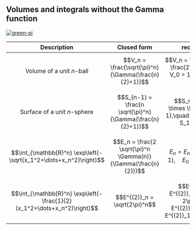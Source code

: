 ## Volumes and integrals without the Gamma function

[![green-pi](https://img.shields.io/badge/Rendered%20with-Green%20Pi-00d571?style=flat-square)](https://github.com/nschloe/green-pi?activate&inlineMath=$)

  Description | Closed form   | recurrence
|:-----------:|:-------------:|:-----------:|
Volume of a unit $n$-ball | $$V_n = \frac{\sqrt{\pi}^n}{\Gamma(\frac{n}{2}+1)}$$ | $$V_n = V_{n-2} \times \frac{2\pi}{n},\quad V_0 = 1,\quad V_1 = 2$$
Surface of a unit $n$-sphere | $$S_{n-1} = \frac{n \sqrt{\pi}^n}{\Gamma(\frac{n}{2}+1)}$$ | $$S_n = S_{n-2} \times \frac{2\pi}{n - 1},\quad S_0 = 2,\quad S_1 = 2\pi$$
$$\int_{\mathbb{R}^n} \exp\left(-\sqrt{x_1^2+\dots+x_n^2}\right)$$ | $$E_n = \frac{2 \sqrt{\pi}^n \Gamma(n)}{\Gamma(\frac{n}{2})}$$ | $$E_n = E_{n-2} \times 2\pi(n-1), \quad E_0=1, \quad E_1=2$$
$$\int_{\mathbb{R}^n} \exp\left(-\frac{1}{2}(x_1^2+\dots+x_n^2)\right)$$ | $$E^{(2)}_n = \sqrt{2\pi}^n$$ | $$E^{(2)}_n = E^{(2)}_{n-2} \times 2\pi, \quad E^{(2)}_0=1, \quad E^{(2)}_1=\sqrt{2\pi}$$
